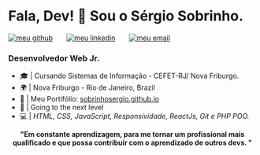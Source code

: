 <h1> Fala, Dev! 👋 Sou o Sérgio Sobrinho.</h1>

<!--[![Github Badge](https://img.shields.io/badge/-Github-242A2D?style=flat-square&logo=Github&logoColor=white&link=https://github.com/SobrinhoSergio)](https://github.com/SobrinhoSergio)
[![Linkedin Badge](https://img.shields.io/badge/-Linkedin-0077B5?style=flat-square&logo=Linkedin&logoColor=white&link=https://www.linkedin.com/in/robertassoares/)](https://www.linkedin.com/in/sobrinhosergio) 
[![Gmail Badge](https://img.shields.io/badge/Gmail-c5392a?style=flat-square&logo=Gmail&logoColor=white&link=mailto:sobrinhosergio00@gmail.com)](mailto:sobrinhosergio00@gmail.com) -->

<p><a href="https://github.com/SobrinhoSergio"><img src="https://raw.githubusercontent.com/sobrinhosergio/sobrinhosergio/master/imagens/meu_github.png" alt="meu github"></a> &nbsp; &nbsp; &nbsp; <a href="http://linkedin.com/in/sobrinhosergio"><img src="https://raw.githubusercontent.com/sobrinhosergio/sobrinhosergio/master/imagens/meu_linkedin.png" alt="meu linkedin"></a> &nbsp; &nbsp; &nbsp; <a href="mailto:sobrinhosergio00@gmail.com"><img src="https://raw.githubusercontent.com/sobrinhosergio/sobrinhosergio/master/imagens/meu_email.png" alt="meu email"></a>&nbsp; &nbsp; &nbsp; </p>

<h3>Desenvolvedor Web Jr. </h3>

* 🎓 | Cursando Sistemas de Informação - CEFET-RJ/ Nova Friburgo. <br>
* 🌍 | Nova Friburgo - Rio de Janeiro, Brazil <br>
* 📄 | Meu Portifólio: <a href="https://sobrinhosergio.github.io/">sobrinhosergio.github.io</a><br>
* 🚀 | Going to the next level<br>
* 💻 | <i>HTML, CSS, JavaScript, Responsividade, ReactJs, Git e PHP POO.</i><br>

<p align="center"><!-- <img src="https://raw.githubusercontent.com/sobrinhosergio/sobrinhosergio/master/imagens/ideia01.png"> --> <strong> "Em constante aprendizagem, para me tornar um profissional mais qualificado e que possa contribuir com o aprendizado de outros devs. "</strong> </p> 

